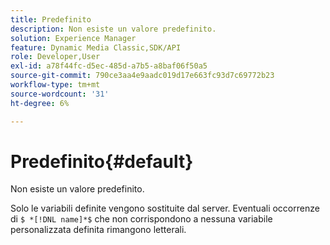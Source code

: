 ```yaml
---
title: Predefinito
description: Non esiste un valore predefinito.
solution: Experience Manager
feature: Dynamic Media Classic,SDK/API
role: Developer,User
exl-id: a78f44fc-d5ec-485d-a7b5-a8baf06f50a5
source-git-commit: 790ce3aa4e9aadc019d17e663fc93d7c69772b23
workflow-type: tm+mt
source-wordcount: '31'
ht-degree: 6%

---
```


# Predefinito{#default}

Non esiste un valore predefinito.

Solo le variabili definite vengono sostituite dal server. Eventuali occorrenze di `$ *[!DNL name]*$` che non corrispondono a nessuna variabile personalizzata definita rimangono letterali.
